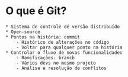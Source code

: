 # O que é Git? 

    * Sistema de controle de versão distribuído 
    * Open-source 
    * Pontos na história: commit 
        - Histórico de alterações no código 
        - Voltar para qualquer ponto na história 
    * Controlar o fluxo de novas funcionalidades 
        - Ramificações: branch 
        - Vários devs no mesmo projeto 
        - Análise e resolução de conflitos 
        